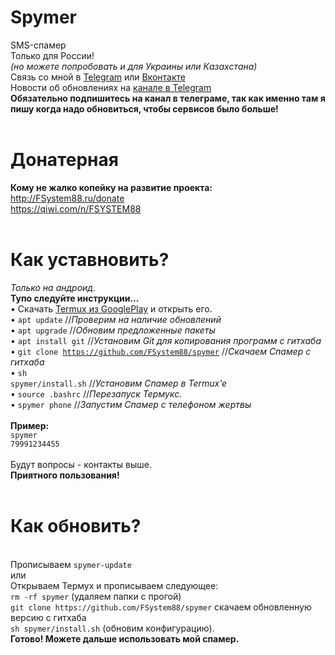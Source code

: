 # Spymer
SMS-спамер<br>
Только для России!<br><i>(но можете попробовать и для Украины или Казахстана)</i><br>
Связь со мной в <a href="https://t-do.ru/FSystem88">Telegram</a> или <a href="https://vk.com/fsys88">Вконтакте</a><br>
Новости об обновлениях на <a href="https://t-do.ru/spymer">канале в Telegram</a><br>
<b>Обязательно подпишитесь на канал в телеграме, так как именно там я пишу когда надо обновиться, чтобы сервисов было больше!</b><br><br>
# Донатерная
<b>Кому не жалко копейку на развитие проекта:</b><br>
http://FSystem88.ru/donate
<br>
https://qiwi.com/n/FSYSTEM88
<br><br>
# Как уставновить?
<i>Только на андроид.</i><br><b>Тупо следуйте инструкции...</b><br>
• Скачать <a href="https://play.google.com/store/apps/details?id=com.termux&hl=ru">Termux из GooglePlay</a> и открыть его.<br>
• <code>apt update</code> //<i>Проверим на наличие обновлений</i><br>
• <code>apt upgrade</code> //<i>Обновим предложенные пакеты</i><br>
• <code>apt install git</code> //<i>Установим Git для копирования программ с гитхаба</i><br>
• <code>git clone https://github.com/FSystem88/spymer</code> //<i>Скачаем Спамер с гитхаба</i><br>
• <code>sh spymer/install.sh</code> //<i>Установим Спамер в Termux'e</i><br>
• <code>source .bashrc</code> //<i>Перезапуск Термукс.</i><br>
• <code>spymer phone</code> //<i>Запустим Спамер с телефоном жертвы</i><br>
<br>
<b>Пример:</b><br>
<code>spymer 79991234455</code><br><br>
Будут вопросы - контакты выше.<br>
<b>Приятного пользования!</b>
<br><br>
# Как обновить?
<br>
Прописываем <code>spymer-update</code>
<br>или<br>
Открываем Термух и прописываем следующее:<br>
<code>rm -rf spymer</code> (удаляем папки с прогой)
<br>
<code>git clone https://github.com/FSystem88/spymer</code> скачаем обновленную версию с гитхаба
<br>
<code>sh spymer/install.sh</code> (обновим конфигурацию).
<br>
<b>Готово! Можете дальше использовать мой спамер.</b>
